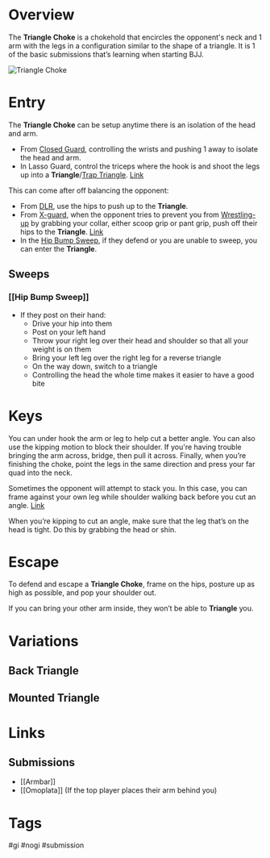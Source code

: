 # Overview
The **Triangle Choke** is a chokehold that encircles the opponent's neck and 1 arm with the legs in a configuration similar to the shape of a triangle. It is 1 of the basic submissions that’s learning when starting BJJ.

![Triangle Choke](https://gumacliftonnj.com/wp-content/uploads/2023/06/Mastering-the-Triangle-Choke-Essential-Tips-and-Variations.png)
# Entry
The **Triangle Choke** can be setup anytime there is an isolation of the head and arm.
- From [Closed Guard](obsidian://open?vault=Obsidian-BJJ-Notes&file=Guards%2FClosed%20Guard), controlling the wrists and pushing 1 away to isolate the head and arm.
- In Lasso Guard, control the triceps where the hook is and shoot the legs up into a **Triangle**/[Trap Triangle](obsidian://open?vault=Obsidian-BJJ-Notes&file=Positions%2FTrap%20Triangle). [Link](https://www.youtube.com/shorts/7XBWcjFlqh0)

This can come after off balancing the opponent:
- From [DLR](obsidian://open?vault=Obsidian-BJJ-Notes&file=Guards%2FDe%20La%20Riva), use the hips to push up to the **Triangle**.
- From [X-guard](obsidian://open?vault=Obsidian-BJJ-Notes&file=Guards%2FX-guard), when the opponent tries to prevent you from [Wrestling-up](obsidian://open?vault=Obsidian-BJJ-Notes&file=Transitions%2FWrestle-up) by grabbing your collar, either scoop grip or pant grip, push off their hips to the **Triangle**. [Link](https://www.youtube.com/watch?v=CWt5-b4yack)
- In the [Hip Bump Sweep](obsidian://open?vault=Obsidian-BJJ-Notes&file=Sweeps%2FHip%20Bump%20Sweep), if they defend or you are unable to sweep, you can enter the **Triangle**.
## Sweeps
### [[Hip Bump Sweep]]
- If they post on their hand:
	- Drive your hip into them
	- Post on your left hand
	- Throw your right leg over their head and shoulder so that all your weight is on them
	- Bring your left leg over the right leg for a reverse triangle
	- On the way down, switch to a triangle
	- Controlling the head the whole time makes it easier to have a good bite
# Keys
You can under hook the arm or leg to help cut a better angle. You can also use the kipping motion to block their shoulder. If you're having trouble bringing the arm across, bridge, then pull it across. Finally, when you’re finishing the choke, point the legs in the same direction and press your far quad into the neck.

Sometimes the opponent will attempt to stack you. In this case, you can frame against your own leg while shoulder walking back before you cut an angle. [Link](https://www.youtube.com/watch?v=krq1YLXOZWs)

When you’re kipping to cut an angle, make sure that the leg that’s on the head is tight. Do this by grabbing the head or shin.
# Escape
To defend and escape a **Triangle Choke**, frame on the hips, posture up as high as possible, and pop your shoulder out.

If you can bring your other arm inside, they won’t be able to **Triangle** you.
# Variations
## Back Triangle
## Mounted Triangle
# Links
## Submissions
- [[Armbar]]
- [[Omoplata]] (If the top player places their arm behind you)
# Tags
#gi #nogi #submission 